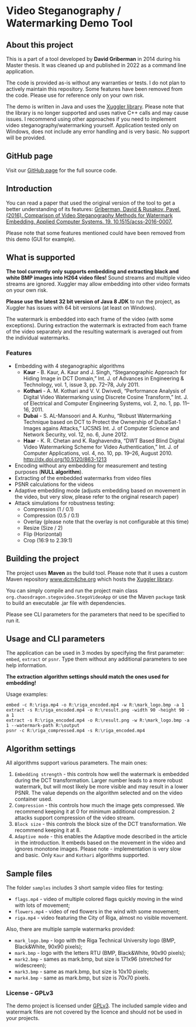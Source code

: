 # Video Steganography / Watermarking Demo Tool

## About this project

This is a part of a tool developed by **David Griberman** in 2014 during his Master thesis. 
It was cleaned up and published in 2022 as a command line application.

The code is provided as-is without any warranties or tests. I do not plan to actively maintain this repository. 
Some features have been removed from the code. Please use for reference only on your own risk.

The demo is written in Java and uses the [Xuggler library](http://www.xuggle.com/xuggler/). 
Please note that the library is no longer supported and uses native C++ calls and may cause issues.
I recommend using other approaches if you need to implement video steganography/watermarking yourself.
Application tested only on Windows, does not include any error handling and is very basic. No support will be provided.

## GitHub page
Visit our [GitHub page](https://github.com/mightymoogle/StegoVideoDemo) for the full source code.

## Introduction
You can read a paper that used the original version of the tool to get a better understanding of its features:
[Griberman, David & Rusakov, Pavel. (2016). Comparison of Video Steganography Methods for Watermark Embedding.
Applied Computer Systems. 19. 10.1515/acss-2016-0007.](
https://www.researchgate.net/publication/303914738_Comparison_of_Video_Steganography_Methods_for_Watermark_Embedding)

Please note that some features mentioned could have been removed from this demo (GUI for example).

## What is supported

**The tool currently only supports embedding and extracting black and white BMP images into H264 video files!**
Sound streams and multiple video streams are ignored. 
Xuggler may allow embedding into other video formats on your own risk.

**Please use the latest 32 bit version of Java 8 JDK** to run the project,
as Xuggler has issues with 64 bit versions (at least on Windows).

The watermark is embedded into each frame of the video (with some exceptions). 
During extraction the watermark is extracted from each frame of the video separately and the resulting watermark 
is averaged out from the individual watermarks.

### Features
* Embedding with 4 steganographic algorithms
    * **Kaur** - B. Kaur, A. Kaur and J. Singh, “Steganographic Approach for Hiding
      Image in DCT Domain,” Int. J. of Advances in Engineering & Technology, vol. 1, issue 3, pp. 72–78, July 2011.
    * **Kothari** - A. M. Kothari and V. V. Dwivedi, “Performance Analysis of Digital
      Video Watermarking using Discrete Cosine Transform,” Int. J. of
      Electrical and Computer Engineering Systems, vol. 2, no. 1, pp. 11–16, 2011.
    * **Dubai** - S. AL-Mansoori and A. Kunhu, “Robust Watermarking Technique based
      on DCT to Protect the Ownership of DubaiSat-1 Images agains
      Attacks,” IJCSNS Int. J. of Computer Science and Network Security,
      vol. 12, no. 6, June 2012.
    * **Haar** - K. R. Chetan and K. Raghavendra, “DWT Based Blind Digital Video
      Watermarking Scheme for Video Authentication,” Int. J. of Computer
      Applications, vol. 4, no. 10, pp. 19–26, August 2010. http://dx.doi.org/10.5120/863-1213
* Encoding without any embedding for measurement and testing purposes (**NULL algorithm**).
* Extracting of the embedded watermarks from video files
* PSNR calculations for the videos
* Adaptive embedding mode (adjusts embedding based on movement in the video, but very slow, 
  please refer to the original research paper)
* Attack simulations for robustness testing:
    * Compression (1 / 0.1)
    * Compression (0.5 / 0.1)
    * Overlay (please note that the overlay is not configurable at this time)
    * Resize (Size / 2)
    * Flip (Horizontal)
    * Crop (16:9 to 2.39:1)    

## Building the project
The project uses **Maven** as the build tool. Please note that it uses a custom 
Maven repository www.dcm4che.org which hosts the [Xuggler library](http://www.xuggle.com/xuggler/).

You can simply compile and run the project main class `org.chaosdragon.stegovideo.StegoVideoApp` 
or use the Maven `package` task to build an executable .jar file with dependencies.

Please see CLI parameters for the parameters that need to be specified to run it.

## Usage and CLI parameters

The application can be used in 3 modes by specifying the first parameter: `embed`, `extract` or `psnr`. 
Type them without any additional parameters to see help information.

**The extraction algorithm settings should match the ones used for embedding!**

Usage examples:
```
embed -c R:\riga.mp4 -o R:\riga_encoded.mp4 -w R:\mark_logo.bmp -a 1
extract -s R:\riga_encoded.mp4 -o R:\result.png -width 90 -height 90 -a 1
extract -s R:\riga_encoded.mp4 -o R:\result.png -w R:\mark_logo.bmp -a 1 --watermark-path R:\output
psnr -c R:\riga_compressed.mp4 -s R:\riga_encoded.mp4
```

## Algorithm settings
All algorithms support various parameters. The main ones:

1. `Embedding strength` - this controls how well the watermark is embedded during the DCT transformation. 
   Larger number leads to a more robust watermark, but will most likely be more visible and may result in a lower PSNR.
   The value depends on the algorithm selected and on the video container used.
2. `Compression` - this controls how much the image gets compressed. 
   We recommend keeping it at 0 for minimum additional compression. 2 attacks support compression of the video stream.
3. `Block size` - this controls the block size of the DCT transformation. We recommend keeping it at 8.
4. `Adaptive mode`  - this enables the Adaptive mode described in the article in the introduction. 
   It embeds based on the movement in the video and ignores monotone images. 
   Please note - implementation is very slow and basic. Only `Kaur` and `Kothari` algorithms supported.

## Sample files
The folder `samples` includes 3 short sample video files for testing:
* `flags.mp4` - video of multiple colored flags quickly moving in the wind with lots of movement;  
* `flowers.mp4` - video of red flowers in the wind with some movement;
* `riga.mp4` - video featuring the City of Riga, almost no visible movement.

Also, there are multiple sample watermarks provided:
* `mark_logo.bmp` - logo with the Riga Technical University logo (BMP, Black&White, 90x90 pixels);
* `mark.bmp` - logo with the letters RTU (BMP, Black&White, 90x90 pixels);
* `mark2.bmp` - sames as mark.bmp, but size is 171x96 (stretched for widescreen);
* `mark3.bmp` - same as mark.bmp, but size is 10x10 pixels;
* `mark4.bmp` - same as mark.bmp, but size is 70x70 pixels.

### License - GPLv3
The demo project is licensed under [GPLv3](https://www.gnu.org/licenses/gpl-3.0.en.html).
The included sample video and watermark files are not covered by the licence and should not be used in your projects.
